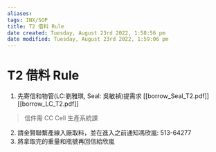```yaml
---
aliases: 
tags: INX/SOP 
title: T2 借料 Rule
date created: Tuesday, August 23rd 2022, 1:58:56 pm
date modified: Tuesday, August 23rd 2022, 1:59:06 pm
---
```


# T2 借料 Rule

1. 先寄信和物管(LC:劉雅琪, Seal: 吳敏禎)提需求
[[borrow_Seal_T2.pdf]] [[borrow_LC_T2.pdf]]
> 信件需 CC Cell 生產系統課

2. 請金賢聯繫產線入廠取料，並在進入之前通知馮欣嵐: 513-64277
3. 將拿取完的重量和瓶號再回信給欣嵐